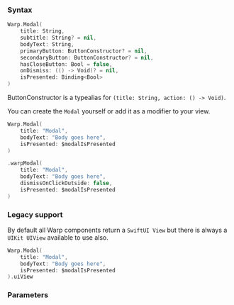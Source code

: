 
### Syntax

```swift example
Warp.Modal(
    title: String,
    subtitle: String? = nil,
    bodyText: String,
    primaryButton: ButtonConstructor? = nil,
    secondaryButton: ButtonConstructor? = nil,
    hasCloseButton: Bool = false,
    onDismiss: (() -> Void)? = nil,
    isPresented: Binding<Bool>
)
```

ButtonConstructor is a typealias for `(title: String, action: () -> Void)`.

You can create the `Modal` yourself or add it as a modifier to your view.

```swift example
Warp.Modal(
    title: "Modal",
    bodyText: "Body goes here",
    isPresented: $modalIsPresented
)

.warpModal(
    title: "Modal",
    bodyText: "Body goes here",
    dismissOnClickOutside: false,
    isPresented: $modalIsPresented
)
```

### Legacy support

By default all Warp components return a `SwiftUI View` but there is always a `UIKit UIView` available to use also.

```swift example
Warp.Modal(
    title: "Modal",
    bodyText: "Body goes here",
    isPresented: $modalIsPresented
).uiView
```

### Parameters

<api-table type=iOS component="Modal" />
